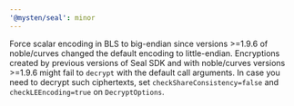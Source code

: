 ```yaml
---
'@mysten/seal': minor
---
```


Force scalar encoding in BLS to big-endian since versions >=1.9.6 of noble/curves changed the default encoding to little-endian.
Encryptions created by previous versions of Seal SDK and with noble/curves versions >=1.9.6 might fail to `decrypt` with the default call arguments. In case you need to decrypt such ciphertexts, set  `checkShareConsistency=false` and `checkLEEncoding=true` on `DecryptOptions`.

